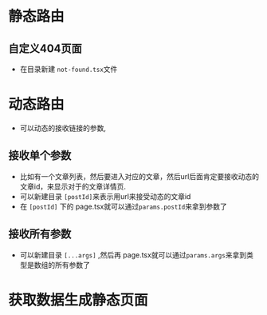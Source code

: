 
# 静态路由

## 自定义404页面
* 在目录新建 `not-found.tsx`文件


# 动态路由
* 可以动态的接收链接的参数,
## 接收单个参数
* 比如有一个文章列表，然后要进入对应的文章，然后url后面肯定要接收动态的文章id，来显示对于的文章详情页.
* 可以新建目录 `[postId]`来表示用url来接受动态的文章id
* 在 `[postId]` 下的 page.tsx就可以通过`params.postId`来拿到参数了

## 接收所有参数
* 可以新建目录 `[...args]` ,然后再 page.tsx就可以通过`params.args`来拿到类型是数组的所有参数了


# 获取数据生成静态页面



